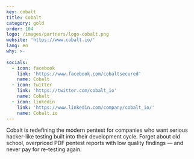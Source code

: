 ```yaml
---
key: cobalt
title: Cobalt
category: gold
order: 104
logo: /images/partners/logo-cobalt.png
website: 'https://www.cobalt.io/'
lang: en
why: >-
    
socials:
  - icon: facebook
    link: 'https://www.facebook.com/cobaltsecured'
    name: Cobalt
  - icon: twitter
    link: 'https://twitter.com/cobalt_io'
    name: Cobalt
  - icon: linkedin
    link: 'https://www.linkedin.com/company/cobalt_io/'
    name: Cobalt.io
---
```

Cobalt is redefining the modern pentest for companies who want serious hacker-like testing built into their development cycle. Forget about old school, overpriced PDF pentest reports with low quality findings — and never pay for re-testing again.
